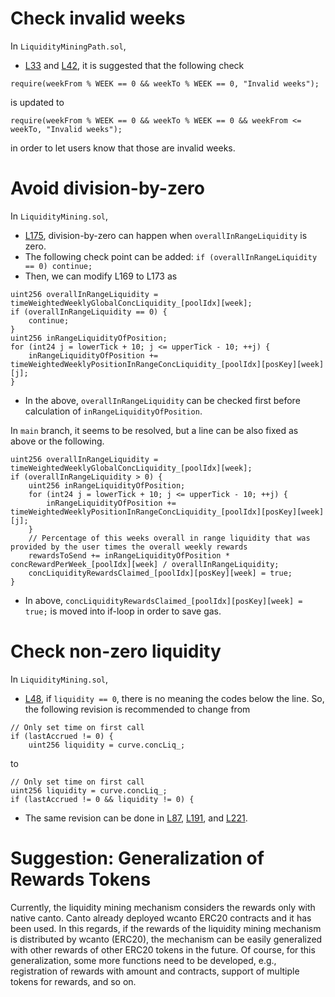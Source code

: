 # Check invalid weeks

In `LiquidityMiningPath.sol`,
- [L33](https://github.com/Canto-Network/CrocSwap-protocol/blob/2957ea046d52ff7187cc8d6809e5bb9b189196b8/contracts/callpaths/LiquidityMiningPath.sol#L33) and [L42](https://github.com/Canto-Network/CrocSwap-protocol/blob/2957ea046d52ff7187cc8d6809e5bb9b189196b8/contracts/callpaths/LiquidityMiningPath.sol#L42),  it is suggested that the following check 
```
require(weekFrom % WEEK == 0 && weekTo % WEEK == 0, "Invalid weeks");
```
 is updated to
```
require(weekFrom % WEEK == 0 && weekTo % WEEK == 0 && weekFrom <= weekTo, "Invalid weeks");
```
in order to let users know that those are invalid weeks.


# Avoid division-by-zero

In `LiquidityMining.sol`,
- [L175](https://github.com/Canto-Network/CrocSwap-protocol/blob/2957ea046d52ff7187cc8d6809e5bb9b189196b8/contracts/mixins/LiquidityMining.sol#L175), division-by-zero can happen when `overallInRangeLiquidity` is zero.
- The following check point can be added: `if (overallInRangeLiquidity == 0) continue;`
- Then, we can modify L169 to L173 as 

```solidity
uint256 overallInRangeLiquidity = timeWeightedWeeklyGlobalConcLiquidity_[poolIdx][week];
if (overallInRangeLiquidity == 0) {
    continue;
}
uint256 inRangeLiquidityOfPosition;
for (int24 j = lowerTick + 10; j <= upperTick - 10; ++j) {
    inRangeLiquidityOfPosition += timeWeightedWeeklyPositionInRangeConcLiquidity_[poolIdx][posKey][week][j];
}
```
- In the above, `overallInRangeLiquidity` can be checked first before calculation of `inRangeLiquidityOfPosition`.

In `main` branch, it seems to be resolved, but a line can be also fixed as above or the following.
```
uint256 overallInRangeLiquidity = timeWeightedWeeklyGlobalConcLiquidity_[poolIdx][week];
if (overallInRangeLiquidity > 0) {
    uint256 inRangeLiquidityOfPosition;
    for (int24 j = lowerTick + 10; j <= upperTick - 10; ++j) {
        inRangeLiquidityOfPosition += timeWeightedWeeklyPositionInRangeConcLiquidity_[poolIdx][posKey][week][j];
    }
    // Percentage of this weeks overall in range liquidity that was provided by the user times the overall weekly rewards
    rewardsToSend += inRangeLiquidityOfPosition * concRewardPerWeek_[poolIdx][week] / overallInRangeLiquidity;
    concLiquidityRewardsClaimed_[poolIdx][posKey][week] = true;
}
```
- In above, `concLiquidityRewardsClaimed_[poolIdx][posKey][week] = true;` is moved into if-loop in order to save gas.

# Check non-zero liquidity 

In `LiquidityMining.sol`,
- [L48](https://github.com/Canto-Network/CrocSwap-protocol/blob/2957ea046d52ff7187cc8d6809e5bb9b189196b8/contracts/mixins/LiquidityMining.sol#L48), if `liquidity == 0`, there is no meaning the codes below the line. So, the following revision is recommended to change from
```solidity
// Only set time on first call
if (lastAccrued != 0) {
    uint256 liquidity = curve.concLiq_;
```
to
```solidity
// Only set time on first call
uint256 liquidity = curve.concLiq_;
if (lastAccrued != 0 && liquidity != 0) {
```

- The same revision can be done in [L87](https://github.com/Canto-Network/CrocSwap-protocol/blob/2957ea046d52ff7187cc8d6809e5bb9b189196b8/contracts/mixins/LiquidityMining.sol#L87), [L191](https://github.com/Canto-Network/CrocSwap-protocol/blob/2957ea046d52ff7187cc8d6809e5bb9b189196b8/contracts/mixins/LiquidityMining.sol#L191), and [L221](https://github.com/Canto-Network/CrocSwap-protocol/blob/2957ea046d52ff7187cc8d6809e5bb9b189196b8/contracts/mixins/LiquidityMining.sol#L221).


# Suggestion: Generalization of Rewards Tokens

Currently, the liquidity mining mechanism considers the rewards only with native canto. Canto already deployed wcanto ERC20 contracts and it has been used. In this regards, if the rewards of the liquidity mining mechanism is distributed by wcanto (ERC20), the mechanism can be easily generalized with other rewards of other ERC20 tokens in the future. Of course, for this generalization, some more functions need to be developed, e.g., registration of rewards with amount and contracts, support of multiple tokens for rewards, and so on.  